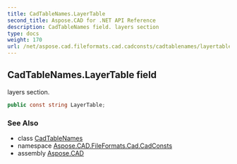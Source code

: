 ```yaml
---
title: CadTableNames.LayerTable
second_title: Aspose.CAD for .NET API Reference
description: CadTableNames field. layers section
type: docs
weight: 170
url: /net/aspose.cad.fileformats.cad.cadconsts/cadtablenames/layertable/
---
```

## CadTableNames.LayerTable field

layers section.

```csharp
public const string LayerTable;
```

### See Also

* class [CadTableNames](../)
* namespace [Aspose.CAD.FileFormats.Cad.CadConsts](../../cadtablenames/)
* assembly [Aspose.CAD](../../../)


